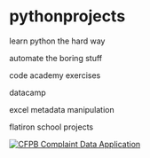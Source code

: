 # pythonprojects

learn python the hard way

automate the boring stuff

code academy exercises

datacamp

excel metadata manipulation

flatiron school projects

[![CFPB Complaint Data Application](https://mybinder.org/badge.svg)](https://mybinder.org/v2/gh/Njrob/pythonprojects/master?urlpath=%2Fapps%2Fwidget_practice.ipynb)
